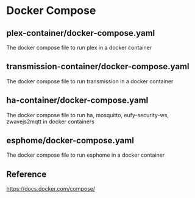 # Docker Compose
## plex-container/docker-compose.yaml
The docker compose file to run plex in a docker container

## transmission-container/docker-compose.yaml
The docker compose file to run transmission in a docker container

## ha-container/docker-compose.yaml
The docker compose file to run ha, mosquitto, eufy-security-ws, zwavejs2mqtt in docker containers

## esphome/docker-compose.yaml
The docker compose file to run esphome in a docker container

## Reference
https://docs.docker.com/compose/